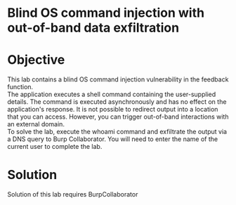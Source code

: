 # Blind OS command injection with out-of-band data exfiltration
# Objective
This lab contains a blind OS command injection vulnerability in the feedback function. \
The application executes a shell command containing the user-supplied details. The command is executed asynchronously and has no effect on the application's response. It is not possible to redirect output into a location that you can access. However, you can trigger out-of-band interactions with an external domain. \
To solve the lab, execute the whoami command and exfiltrate the output via a DNS query to Burp Collaborator. You will need to enter the name of the current user to complete the lab.

# Solution
Solution of this lab requires BurpCollaborator
